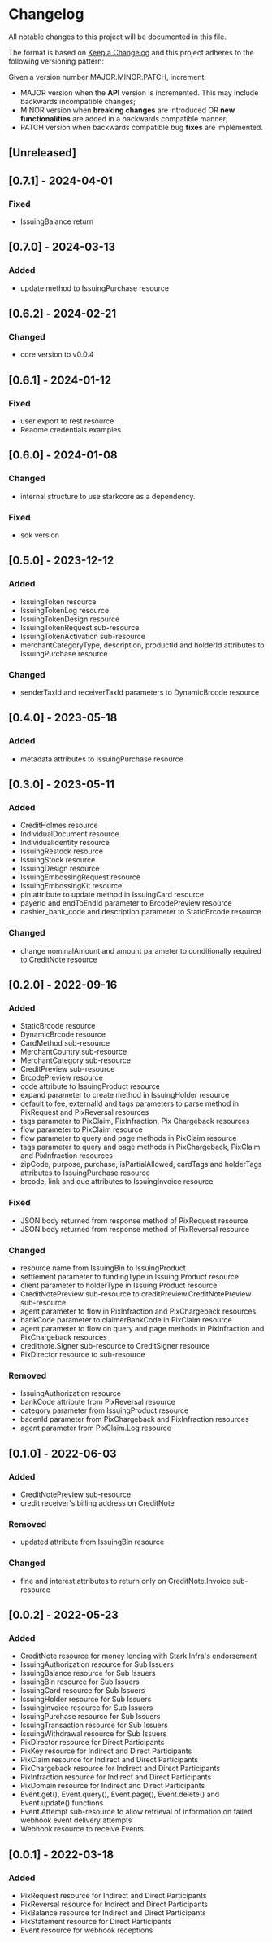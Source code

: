 # Changelog

All notable changes to this project will be documented in this file.

The format is based on [Keep a Changelog](https://keepachangelog.com/en/1.0.0/)
and this project adheres to the following versioning pattern:

Given a version number MAJOR.MINOR.PATCH, increment:

- MAJOR version when the **API** version is incremented. This may include backwards incompatible changes;
- MINOR version when **breaking changes** are introduced OR **new functionalities** are added in a backwards compatible manner;
- PATCH version when backwards compatible bug **fixes** are implemented.


## [Unreleased]

## [0.7.1] - 2024-04-01
### Fixed
- IssuingBalance return

## [0.7.0] - 2024-03-13
### Added
- update method to IssuingPurchase resource

## [0.6.2] - 2024-02-21
### Changed
- core version to v0.0.4

## [0.6.1] - 2024-01-12
### Fixed
- user export to rest resource
- Readme credentials examples

## [0.6.0] - 2024-01-08
### Changed
- internal structure to use starkcore as a dependency.
### Fixed
- sdk version

## [0.5.0] - 2023-12-12
### Added
- IssuingToken resource
- IssuingTokenLog resource
- IssuingTokenDesign resource
- IssuingTokenRequest sub-resource
- IssuingTokenActivation sub-resource
- merchantCategoryType, description, productId and holderId attributes to IssuingPurchase resource
### Changed
- senderTaxId and receiverTaxId parameters to DynamicBrcode resource

## [0.4.0] - 2023-05-18
### Added
- metadata attributes to IssuingPurchase resource

## [0.3.0] - 2023-05-11
### Added
- CreditHolmes resource
- IndividualDocument resource
- IndividualIdentity resource
- IssuingRestock resource
- IssuingStock resource
- IssuingDesign resource
- IssuingEmbossingRequest resource
- IssuingEmbossingKit resource
- pin attribute to update method in IssuingCard resource
- payerId and endToEndId parameter to BrcodePreview resource
- cashier_bank_code and description parameter to StaticBrcode resource
### Changed
- change nominalAmount and amount parameter to conditionally required to CreditNote resource

## [0.2.0] - 2022-09-16
### Added
- StaticBrcode resource
- DynamicBrcode resource 
- CardMethod sub-resource
- MerchantCountry sub-resource
- MerchantCategory sub-resource
- CreditPreview sub-resource
- BrcodePreview resource
- code attribute to IssuingProduct resource
- expand parameter to create method in IssuingHolder resource
- default to fee, externalId and tags parameters to parse method in PixRequest and PixReversal resources
- tags parameter to PixClaim, PixInfraction, Pix Chargeback resources
- flow parameter to PixClaim resource
- flow parameter to query and page methods in PixClaim resource
- tags parameter to query and page methods in PixChargeback, PixClaim and PixInfraction resources
- zipCode, purpose, purchase, isPartialAllowed, cardTags and holderTags attributes to IssuingPurchase resource
- brcode, link and due attributes to IssuingInvoice resource
### Fixed
- JSON body returned from response method of PixRequest resource
- JSON body returned from response method of PixReversal resource
### Changed
- resource name from IssuingBin to IssuingProduct
- settlement parameter to fundingType in Issuing Product resource
- client parameter to holderType in Issuing Product resource
- CreditNotePreview sub-resource to creditPreview.CreditNotePreview sub-resource
- agent parameter to flow in PixInfraction and PixChargeback resources
- bankCode parameter to claimerBankCode in PixClaim resource
- agent parameter to flow on query and page methods in PixInfraction and PixChargeback resources
- creditnote.Signer sub-resource to CreditSigner resource
- PixDirector resource to sub-resource
### Removed 
- IssuingAuthorization resource
- bankCode attribute from PixReversal resource
- category parameter from IssuingProduct resource
- bacenId parameter from PixChargeback and PixInfraction resources
- agent parameter from PixClaim.Log resource

## [0.1.0] - 2022-06-03
### Added
- CreditNotePreview sub-resource
- credit receiver's billing address on CreditNote
### Removed
- updated attribute from IssuingBin resource
### Changed
- fine and interest attributes to return only on CreditNote.Invoice sub-resource

## [0.0.2] - 2022-05-23
### Added
- CreditNote resource for money lending with Stark Infra's endorsement
- IssuingAuthorization resource for Sub Issuers
- IssuingBalance resource for Sub Issuers
- IssuingBin resource for Sub Issuers
- IssuingCard resource for Sub Issuers
- IssuingHolder resource for Sub Issuers
- IssuingInvoice resource for Sub Issuers
- IssuingPurchase resource for Sub Issuers
- IssuingTransaction resource for Sub Issuers
- IssuingWithdrawal resource for Sub Issuers
- PixDirector resource for Direct Participants
- PixKey resource for Indirect and Direct Participants
- PixClaim resource for Indirect and Direct Participants
- PixChargeback resource for Indirect and Direct Participants
- PixInfraction resource for Indirect and Direct Participants
- PixDomain resource for Indirect and Direct Participants
- Event.get(), Event.query(), Event.page(), Event.delete() and Event.update() functions
- Event.Attempt sub-resource to allow retrieval of information on failed webhook event delivery attempts
- Webhook resource to receive Events

## [0.0.1] - 2022-03-18
### Added
- PixRequest resource for Indirect and Direct Participants
- PixReversal resource for Indirect and Direct Participants
- PixBalance resource for Indirect and Direct Participants
- PixStatement resource for Direct Participants
- Event resource for webhook receptions

